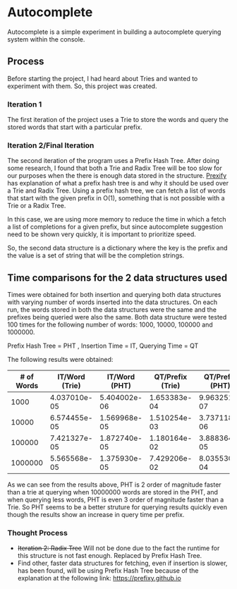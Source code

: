 # Autocomplete
Autocomplete is a simple experiment in building a autocomplete querying system within the console.

## Process
Before starting the project, I had heard about Tries and wanted to experiment with them. So, this project was created. 

### Iteration 1
The first iteration of the project uses a Trie to store the words and query the stored words that start with a particular prefix.

### Iteration 2/Final Iteration
The second iteration of the program uses a Prefix Hash Tree. After doing some research, I found that both a Trie and Radix Tree
will be too slow for our purposes when the there is enough data stored in the structure. [Prexify](https://prefixy.github.io) has 
explanation of what a prefix hash tree is and why it should be used over a Trie and Radix Tree. Using a prefix hash tree, we 
can fetch a list of words that start with the given prefix in O(1), something that is not possible with a Trie or a Radix Tree. 

In this case, we are using more memory to reduce the time in which a fetch a list of completions for a given prefix, but 
since autocomplete suggestion need to be shown very quickly, it is important to prioritize speed. 

So, the second data structure is a dictionary where the key is the prefix and the value is a set of string that will be the
completion strings.

## Time comparisons for the 2 data structures used

Times were obtained for both insertion and querying both data structures with varying number of words inserted into the data 
structures. On each run, the words stored in both the data structures were the same and the prefixes being queried were also
the same. Both data structure were tested 100 times for the following number of words: 1000, 10000, 100000 and 1000000.

Prefix Hash Tree = PHT , Insertion Time = IT, Querying Time = QT

The following results were obtained:

| # of Words | IT/Word (Trie) | IT/Word (PHT) | QT/Prefix (Trie) | QT/Prefix (PHT) |
|------------|----------------|---------------|------------------|-----------------|
| 1000       | 4.037010e-05   | 5.404002e-06  | 1.653383e-04     | 9.963251e-07    |
| 10000      | 6.574455e-05   | 1.569968e-05  | 1.510254e-03     | 3.737118e-06    |
| 100000     | 7.421327e-05   | 1.872740e-05  | 1.180164e-02     | 3.888364e-05    |
| 1000000    | 5.565568e-05   | 1.375930e-05  | 7.429206e-02     | 8.035530e-04    |


As we can see from the results above, PHT is 2 order of magnitude faster than a trie at querying when 10000000 words are 
stored in the PHT, and when querying less words, PHT is even 3 order of magnitude faster than a Trie. So PHT seems to be 
a better struture for querying results quickly even though the results show an increase in query time per prefix. 

### Thought Process
- ~~Iteration 2: Radix Tree~~ Will not be done due to the fact the runtime for this structure is not fast enough. Replaced by
Prefix Hash Tree.  
- Find other, faster data structures for fetching, even if insertion is slower, has been found, will be using Prefix Hash Tree
because of the explanation at the following link: https://prefixy.github.io

